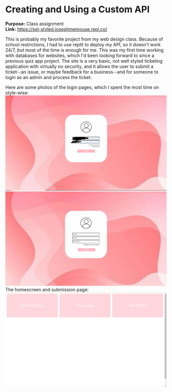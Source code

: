 # Creating and Using a Custom API  
  
  
  
**Purpose:** Class assignment  
**Link:** https://sql-styled.josephinemouse.repl.co/    

This is probably my favorite project from my web design class. Because of school restrictions, I had to use replit to deploy my API, so it doesn't work 24/7, *but* most of the time is enough for me. This was my first time working with databases for websites, which I'd been looking forward to since a previous quiz app project. The site is a very basic, not well styled ticketing application with virtually no security, and it allows the user to submit a ticket--an issue, or maybe feedback for a business--and for someone to login as an admin and process the ticket.  

Here are some photos of the login pages, which I spent the most time on style-wise:  
![](images/firstSQL_1.PNG)
![](images/firstSQL_2.PNG)
\
The homescreen and submission page:  
![](images/firstSQL_3.PNG)
